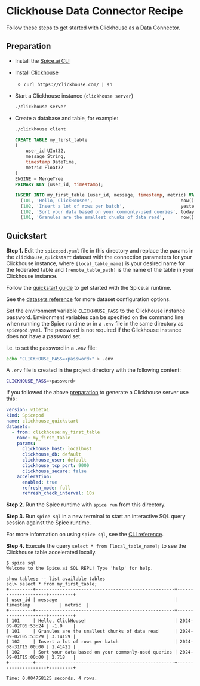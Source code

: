 # Clickhouse Data Connector Recipe

Follow these steps to get started with Clickhouse as a Data Connector.

## Preparation

- Install the [Spice.ai CLI](https://docs.spiceai.org/getting-started/installation)
- Install [Clickhouse](https://clickhouse.com/docs/en/install#quick-install)
  - `curl https://clickhouse.com/ | sh`
- Start a Clickhouse instance (`clickhouse server`)

  ```bash
  ./clickhouse server
  ```
  
- Create a database and table, for example:

  ```bash
  ./clickhouse client 
  ```

  ```sql
  CREATE TABLE my_first_table
  (
      user_id UInt32,
      message String,
      timestamp DateTime,
      metric Float32
  )
  ENGINE = MergeTree
  PRIMARY KEY (user_id, timestamp);

  INSERT INTO my_first_table (user_id, message, timestamp, metric) VALUES
    (101, 'Hello, ClickHouse!',                                 now(),       -1.0    ),
    (102, 'Insert a lot of rows per batch',                     yesterday(), 1.41421 ),
    (102, 'Sort your data based on your commonly-used queries', today(),     2.718   ),
    (101, 'Granules are the smallest chunks of data read',      now() + 5,   3.14159 );
  ```

## Quickstart

**Step 1.** Edit the `spicepod.yaml` file in this directory and replace the params in the `clickhouse_quickstart` dataset with the connection parameters for your Clickhouse instance, where `[local_table_name]` is your desired name for the federated table and `[remote_table_path]` is the name of the table in your Clickhouse instance.

Follow the [quickstart guide](https://docs.spiceai.org/getting-started) to get started with the Spice.ai runtime.

See the [datasets reference](https://docs.spiceai.org/reference/spicepod/datasets) for more dataset configuration options.

Set the environment variable `CLICKHOUSE_PASS` to the Clickhouse instance password. Environment variables can be specified on the command line when running the Spice runtime or in a `.env` file in the same directory as `spicepod.yaml`. The password is not required if the Clickhouse instance does not have a password set.

i.e. to set the password in a `.env` file:

```bash
echo "CLICKHOUSE_PASS=<password>" > .env
```

A `.env` file is created in the project directory with the following content:

```bash
CLICKHOUSE_PASS=<password>
```

If you followed the above [preparation](#preparation) to generate a Clickhouse server use this:

```yaml
version: v1beta1
kind: Spicepod
name: clickhouse_quickstart
datasets:
  - from: clickhouse:my_first_table
    name: my_first_table
    params:
      clickhouse_host: localhost
      clickhouse_db: default
      clickhouse_user: default
      clickhouse_tcp_port: 9000
      clickhouse_secure: false
    acceleration:
      enabled: true
      refresh_mode: full
      refresh_check_interval: 10s
```

**Step 2.** Run the Spice runtime with `spice run` from this directory.

**Step 3.** Run `spice sql` in a new terminal to start an interactive SQL query session against the Spice runtime.

For more information on using `spice sql`, see the [CLI reference](https://docs.spiceai.org/cli/reference/sql).

**Step 4.** Execute the query `select * from [local_table_name];` to see the Clickhouse table accelerated locally.

```console
$ spice sql
Welcome to the Spice.ai SQL REPL! Type 'help' for help.

show tables; -- list available tables
sql> select * from my_first_table;
+---------+----------------------------------------------------+---------------------+---------+
| user_id | message                                            | timestamp           | metric  |
+---------+----------------------------------------------------+---------------------+---------+
| 101     | Hello, ClickHouse!                                 | 2024-09-02T05:53:24 | -1.0    |
| 101     | Granules are the smallest chunks of data read      | 2024-09-02T05:53:29 | 3.14159 |
| 102     | Insert a lot of rows per batch                     | 2024-08-31T15:00:00 | 1.41421 |
| 102     | Sort your data based on your commonly-used queries | 2024-09-01T15:00:00 | 2.718   |
+---------+----------------------------------------------------+---------------------+---------+

Time: 0.004758125 seconds. 4 rows.
```
